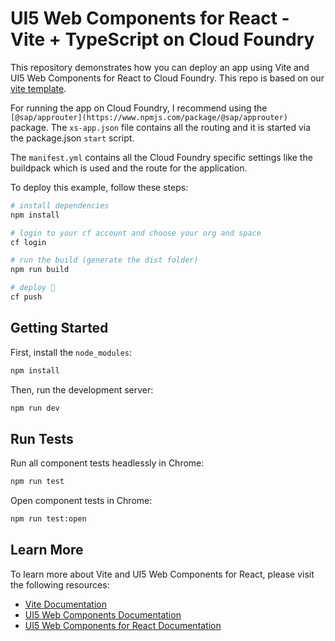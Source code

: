 # UI5 Web Components for React - Vite + TypeScript on Cloud Foundry

This repository demonstrates how you can deploy an app using Vite and UI5 Web Components for React to Cloud Foundry.
This repo is based on our [vite template]().

For running the app on Cloud Foundry, I recommend using the `[@sap/approuter](https://www.npmjs.com/package/@sap/approuter)` package.
The `xs-app.json` file contains all the routing and it is started via the package.json `start` script.

The `manifest.yml` contains all the Cloud Foundry specific settings like the buildpack which is used and the route for the application.

To deploy this example, follow these steps:

```bash
# install dependencies
npm install

# login to your cf account and choose your org and space
cf login

# run the build (generate the dist folder)
npm run build 

# deploy 🚀
cf push
```


## Getting Started

First, install the `node_modules`:

```bash
npm install
```

Then, run the development server:

```bash
npm run dev
```

## Run Tests

Run all component tests headlessly in Chrome:

```bash
npm run test
```

Open component tests in Chrome:

```bash
npm run test:open
```

## Learn More

To learn more about Vite and UI5 Web Components for React, please visit the following resources:

- [Vite Documentation](https://vitejs.dev/)
- [UI5 Web Components Documentation](https://sap.github.io/ui5-webcomponents/)
- [UI5 Web Components for React Documentation](https://sap.github.io/ui5-webcomponents-react/)

